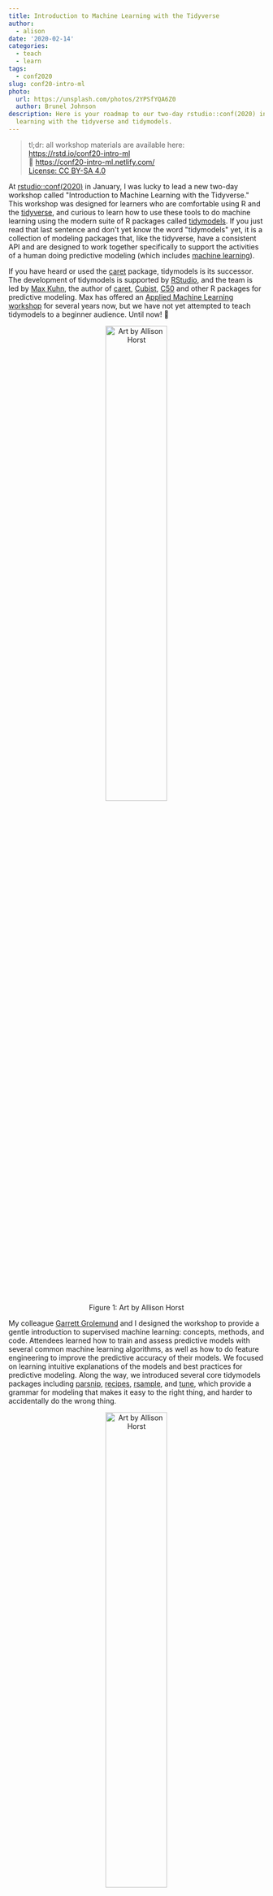 ```yaml
---
title: Introduction to Machine Learning with the Tidyverse
author:
  - alison
date: '2020-02-14'
categories:
  - teach
  - learn
tags:
  - conf2020
slug: conf20-intro-ml
photo:
  url: https://unsplash.com/photos/2YPSfYQA6Z0
  author: Brunel Johnson
description: Here is your roadmap to our two-day rstudio::conf(2020) introductory workshop on machine
  learning with the tidyverse and tidymodels.
---
```




> tl;dr: all workshop materials are available here: <br>
> <i class="fab fa-github"></i> https://rstd.io/conf20-intro-ml <br>
> 🔗 https://conf20-intro-ml.netlify.com/ <br>
> <i class="fab fa-creative-commons fa-fw"></i> [License: CC BY-SA 4.0](https://creativecommons.org/licenses/by-sa/4.0/legalcode)

At [rstudio::conf(2020)](https://rstd.io/conf) in January, I was lucky to lead a new two-day workshop called "Introduction to Machine Learning with the Tidyverse." This workshop was designed for learners who are comfortable using R and the [tidyverse](https://www.tidyverse.org/), and curious to learn how to use these tools to do machine learning using the modern suite of R packages called [tidymodels](https://github.com/tidymodels). If you just read that last sentence and don't yet know the word "tidymodels" yet, it is a collection of modeling packages that, like the tidyverse, have a consistent API and are designed to work together specifically to support the activities of a human doing predictive modeling (which includes [machine learning](https://sebastianraschka.com/Articles/2014_intro_supervised_learning.html#machine-learning-and-pattern-classification)).

If you have heard or used the [caret](https://cran.r-project.org/web/packages/caret/caret.pdf) package, tidymodels is its successor. The development of tidymodels is supported by [RStudio](https://rstudio.com/), and the team is led by [Max Kuhn](https://twitter.com/topepos), the author of [caret](https://cran.r-project.org/web/packages/caret/caret.pdf), [Cubist](https://cran.r-project.org/web/packages/Cubist/index.html), [C50](https://cran.r-project.org/web/packages/C50/C50.pdf) and other R packages for predictive modeling. Max has offered an [Applied Machine Learning workshop](https://github.com/tidymodels/aml-training) for several years now, but we have not yet attempted to teach tidymodels to a beginner audience. Until now! 🎉

<div class="figure" style="text-align: center">
<a href="https://github.com/allisonhorst/stats-illustrations" target="_blank"><img src="parsnip.png" alt="Art by Allison Horst" width="49%" /></a>
<p class="caption">Figure 1: Art by Allison Horst</p>
</div>

My colleague [Garrett Grolemund](https://twitter.com/statgarrett?lang=en) and I designed the workshop to provide a gentle introduction to supervised machine learning: concepts, methods, and code. Attendees learned how to train and assess predictive models with several common machine learning algorithms, as well as how to do feature engineering to improve the predictive accuracy of their models. We focused on learning intuitive explanations of the models and best practices for predictive modeling. Along the way, we introduced several core tidymodels packages including [parsnip][parsnip], [recipes][recipes], [rsample][rsample], and [tune][tune], which provide a grammar for modeling that makes it easy to the right thing, and harder to accidentally do the wrong thing. 

<div class="figure" style="text-align: center">
<a href="https://github.com/allisonhorst/stats-illustrations" target="_blank"><img src="recipes.png" alt="Art by Allison Horst" width="49%" /></a>
<p class="caption">Figure 2: Art by Allison Horst</p>
</div>



## Prerequisite Knowledge

Before workshops for this year's conf were announced, we framed two questions to help potential learners gauge whether this workshop was the right one for them:

---

+ Can you use mutate and purrr to transform a data frame that contains list columns?

+ Can you use the ggplot2 package to make a large variety of graphs?

If you answered "no" to either question, you can brush up on these topics by working through the online tutorials at https://rstudio.cloud/learn/primers.

---

These questions were driven by the fact that when we started developing the workshop, using tidymodels required fairly advanced [purrr](https://purrr.tidyverse.org/) skills; see an end-to-end code example from Max's Applied Machine Learning workshop at rstudio::conf(2019) [here](https://github.com/topepo/rstudio-conf-2019/blob/2aaf4c24cd90cfa91cf2cdde256d68341f21133b/Materials/Part_2_Basic_Principles.R#L137-L212). 

However, between the time we first conceived of the workshop and when we taught it, a lot of the tidymodels API had changed (for the better). In hindsight, I would reframe with these questions *(rationale in italics)*:

+ Have you used R for statistics, that is, doing hypothesis tests or another kind of inferential modeling? *Comfort with at least `lm` and hopefully more packages/functions for modeling is helpful.*

+ Can you use the [pipe operator](https://r4ds.had.co.nz/transform.html#combining-multiple-operations-with-the-pipe) to combine a sequence of functions to transform objects in R (like a data frame)? *Tidymodels code uses pipes, but tends to be more for combining functions within a single package rather than across packages.*

+ Can you work with tibbles (or data frames) that contain [list columns](https://r4ds.had.co.nz/many-models.html#list-columns-1)? *Tidymodels code generally returns tibbles, often with list columns that you need to get comfortable with.*

+ Can you use [`dplyr::select()` helper functions](https://tidyselect.r-lib.org/reference/select_helpers.html)? *This helps when composing [recipes][recipes] for feature engineering.*


## Packages

We set up [RStudio Server Pro](https://rstudio.com/products/rstudio-server-pro/) workspaces for all workshop attendees, which provided more horsepower for running some of the more computationally intensive models, and which came pre-loaded with all the workshop exercises as R Markdown files and the packages needed to do them pre-installed. For those who wished to follow along on their local machine, we provided the packages needed as [prework](https://conf20-intro-ml.netlify.com/prework/).

The code made heavy use of packages from the [tidyverse](https://tidyverse.tidyverse.org/) and [tidymodels](https://tidymodels.github.io/tidymodels/):


```r
install.packages(c("tidyverse", "tidymodels"))
```

Like the [tidyverse](https://tidyverse.tidyverse.org/), [tidymodels](https://tidymodels.github.io/tidymodels/) is a meta-package that bundles most of the building blocks we needed:


```r
library(tidymodels)
```

```
## ── Attaching packages ─────────────────────────────────────────────────────────────────────────────────── tidymodels 0.0.3 ──
```

```
## ✓ broom     0.5.3          ✓ purrr     0.3.3     
## ✓ dials     0.0.4          ✓ recipes   0.1.9     
## ✓ dplyr     0.8.4          ✓ rsample   0.0.5     
## ✓ ggplot2   3.2.1          ✓ tibble    2.1.3     
## ✓ infer     0.5.1          ✓ yardstick 0.0.4     
## ✓ parsnip   0.0.4.9000
```

```
## ── Conflicts ────────────────────────────────────────────────────────────────────────────────────── tidymodels_conflicts() ──
## x purrr::discard()    masks scales::discard()
## x dplyr::filter()     masks stats::filter()
## x dplyr::lag()        masks stats::lag()
## x ggplot2::margin()   masks dials::margin()
## x recipes::step()     masks stats::step()
## x recipes::yj_trans() masks scales::yj_trans()
```

Two tidymodels packages were not yet on CRAN at the time of the workshop. We installed the development versions of [workflows][workflows] and [tune][tune] from GitHub.


```r
# install once per machine
install.packages("remotes")
remotes::install_github(c("tidymodels/workflows",
                          "tidymodels/tune"))

# load once per work session
library(workflows)
library(tune)
```

We also used some non-tidymodels packages as well:


```r
install.packages(c("kknn", "rpart", "rpart.plot", "rattle", 
                   "AmesHousing", "ranger", "partykit", "vip"))

# and

remotes::install_github("tidymodels/modeldata")
```

## Teaching Infrastructure

+ **RStudio Server Pro:** Our [RStudio Server Pro](https://rstudio.com/products/rstudio-server-pro/) workspaces used Amazon compute optimized [`c5.large` instances](https://aws.amazon.com/ec2/instance-types/) with 2 vCPUs and 4 GiB memory for each learner.

+ **Slides:** I used the [xaringan package](https://github.com/yihui/xaringan) to build all my slides in R Markdown. The source files all live within the [`site/static/slides`](https://github.com/rstudio-conf-2020/intro-to-ml-tidy/tree/master/site/static/slides) folder of the repository. 

    + For a xaringan tutorial, you can see my rstudio::conf(2019) workshop slides [here](https://arm.rbind.io/slides/xaringan.html#1). 
    + I also highly recommend the [countdown package](https://pkg.garrickadenbuie.com/countdown/#1), which I used to create the exercise timers ⏳.

+ **Workshop website:** I used the [blogdown R package](https://bookdown.org/yihui/blogdown/) to build the [website](https://conf20-intro-ml.netlify.com), with the [Hugo academic theme](https://themes.gohugo.io/academic/) with a custom CSS designed by [Desirée De Leon](http://desiree.rbind.io/). If you want to re-use my workshop website (you'll need [GitHub](https://github.com/) and [Netlify](https://www.netlify.com/) accounts), click on *Deploy to Netlify* button at the top of my [`README`](https://github.com/rstudio-conf-2020/intro-to-ml-tidy/blob/master/README.md) 🚀

In the rest of this post, I'll walk you through the materials available through the [workshop website](https://conf20-intro-ml.netlify.com/):

<iframe src="https://conf20-intro-ml.netlify.com/" width="100%" height="400px"></iframe>

## Materials

The workshop consisted of 8 sessions. In each session, we presented slides interspersed with timed group activities and independent coding exercises. All of these links are also available on our [website](https://conf20-intro-ml.netlify.com/materials/).

<!--
| session | slides                                 | Exercises + Solutions                   | 
|---------|----------------------------------------|-----------------------------------------|
| 00      | [Welcome & Introductions][00-slides]   |                                         |
| 01      | [Predicting][01-slides]                | [Exercises][01-ex], [Solutions][01-sol] |
| 02      | [Classifying][02-slides]               | [Exercises][02-ex], [Solutions][02-sol] |
| 03      | [Sampling & Resampling][03-slides]     |                                         |
| 04      | [Ensembling][04-slides]                | [Exercises][04-ex], [Solutions][04-sol] |
| 05      | [Workflows][05-slides]                 | [Exercises][05-ex], [Solutions][05-sol] |
| 06      | [Recipes][06-slides]                   | [Exercises][06-ex], [Solutions][06-sol] |
| 07      | [Cross-validation][07-slides]          | [Exercises][07-ex], [Solutions][07-sol] |
| 08      | [Tuning][08-slides]                    | [Exercises][08-ex], [Solutions][08-sol] |
-->

<!--html_preserve--><style>html {
  font-family: -apple-system, BlinkMacSystemFont, 'Segoe UI', Roboto, Oxygen, Ubuntu, Cantarell, 'Helvetica Neue', 'Fira Sans', 'Droid Sans', Arial, sans-serif;
}

#edfynvcvkc .gt_table {
  display: table;
  border-collapse: collapse;
  margin-left: auto;
  margin-right: auto;
  color: #333333;
  font-size: 16px;
  background-color: #FFFFFF;
  width: auto;
  border-top-style: solid;
  border-top-width: 2px;
  border-top-color: #A8A8A8;
  border-bottom-style: solid;
  border-bottom-width: 2px;
  border-bottom-color: #A8A8A8;
}

#edfynvcvkc .gt_heading {
  background-color: #FFFFFF;
  border-bottom-color: #FFFFFF;
  border-left-style: hidden;
  border-left-width: 1px;
  border-left-color: #D3D3D3;
  border-right-style: hidden;
  border-right-width: 1px;
  border-right-color: #D3D3D3;
}

#edfynvcvkc .gt_title {
  color: #333333;
  font-size: 125%;
  font-weight: initial;
  padding-top: 4px;
  padding-bottom: 4px;
  border-bottom-color: #FFFFFF;
  border-bottom-width: 0;
}

#edfynvcvkc .gt_subtitle {
  color: #333333;
  font-size: 85%;
  font-weight: initial;
  padding-top: 0;
  padding-bottom: 4px;
  border-top-color: #FFFFFF;
  border-top-width: 0;
}

#edfynvcvkc .gt_bottom_border {
  border-bottom-style: solid;
  border-bottom-width: 2px;
  border-bottom-color: #D3D3D3;
}

#edfynvcvkc .gt_col_headings {
  border-top-style: solid;
  border-top-width: 2px;
  border-top-color: #D3D3D3;
  border-bottom-style: solid;
  border-bottom-width: 2px;
  border-bottom-color: #D3D3D3;
  border-left-style: none;
  border-left-width: 1px;
  border-left-color: #D3D3D3;
  border-right-style: none;
  border-right-width: 1px;
  border-right-color: #D3D3D3;
}

#edfynvcvkc .gt_col_heading {
  color: #333333;
  background-color: #FFFFFF;
  font-size: 100%;
  font-weight: normal;
  text-transform: inherit;
  vertical-align: bottom;
  padding-top: 4px;
  padding-bottom: 4px;
  padding-left: 5px;
  padding-right: 5px;
  overflow-x: hidden;
}

#edfynvcvkc .gt_column_spanner {
  color: #333333;
  background-color: #FFFFFF;
  font-size: 100%;
  font-weight: normal;
  text-transform: inherit;
  vertical-align: bottom;
  border-bottom-style: solid;
  border-bottom-width: 2px;
  border-bottom-color: #D3D3D3;
  padding-top: 4px;
  padding-bottom: 4px;
  overflow-x: hidden;
  display: inline-block;
  width: 97%;
}

#edfynvcvkc .gt_group_heading {
  padding: 8px;
  color: #333333;
  background-color: #FFFFFF;
  font-size: 100%;
  font-weight: initial;
  text-transform: inherit;
  border-top-style: solid;
  border-top-width: 2px;
  border-top-color: #D3D3D3;
  border-bottom-style: solid;
  border-bottom-width: 2px;
  border-bottom-color: #D3D3D3;
  border-left-style: none;
  border-left-width: 1px;
  border-left-color: #D3D3D3;
  border-right-style: none;
  border-right-width: 1px;
  border-right-color: #D3D3D3;
  vertical-align: middle;
}

#edfynvcvkc .gt_empty_group_heading {
  padding: 0.5px;
  color: #333333;
  background-color: #FFFFFF;
  font-size: 100%;
  font-weight: initial;
  border-top-style: solid;
  border-top-width: 2px;
  border-top-color: #D3D3D3;
  border-bottom-style: solid;
  border-bottom-width: 2px;
  border-bottom-color: #D3D3D3;
  vertical-align: middle;
}

#edfynvcvkc .gt_striped {
  background-color: rgba(128, 128, 128, 0.05);
}

#edfynvcvkc .gt_from_md > :first-child {
  margin-top: 0;
}

#edfynvcvkc .gt_from_md > :last-child {
  margin-bottom: 0;
}

#edfynvcvkc .gt_row {
  padding-top: 8px;
  padding-bottom: 8px;
  padding-left: 5px;
  padding-right: 5px;
  margin: 10px;
  border-top-style: solid;
  border-top-width: 1px;
  border-top-color: #D3D3D3;
  border-left-style: none;
  border-left-width: 1px;
  border-left-color: #D3D3D3;
  border-right-style: none;
  border-right-width: 1px;
  border-right-color: #D3D3D3;
  vertical-align: middle;
  overflow-x: hidden;
}

#edfynvcvkc .gt_stub {
  color: #333333;
  background-color: #FFFFFF;
  font-weight: initial;
  text-transform: inherit;
  border-right-style: solid;
  border-right-width: 2px;
  border-right-color: #D3D3D3;
  padding-left: 12px;
}

#edfynvcvkc .gt_summary_row {
  color: #333333;
  background-color: #FFFFFF;
  text-transform: inherit;
  padding-top: 8px;
  padding-bottom: 8px;
  padding-left: 5px;
  padding-right: 5px;
}

#edfynvcvkc .gt_first_summary_row {
  padding-top: 8px;
  padding-bottom: 8px;
  padding-left: 5px;
  padding-right: 5px;
  border-top-style: solid;
  border-top-width: 2px;
  border-top-color: #D3D3D3;
}

#edfynvcvkc .gt_grand_summary_row {
  color: #333333;
  background-color: #FFFFFF;
  text-transform: inherit;
  padding-top: 8px;
  padding-bottom: 8px;
  padding-left: 5px;
  padding-right: 5px;
}

#edfynvcvkc .gt_first_grand_summary_row {
  padding-top: 8px;
  padding-bottom: 8px;
  padding-left: 5px;
  padding-right: 5px;
  border-top-style: double;
  border-top-width: 6px;
  border-top-color: #D3D3D3;
}

#edfynvcvkc .gt_table_body {
  border-top-style: solid;
  border-top-width: 2px;
  border-top-color: #D3D3D3;
  border-bottom-style: solid;
  border-bottom-width: 2px;
  border-bottom-color: #D3D3D3;
}

#edfynvcvkc .gt_footnotes {
  color: #333333;
  background-color: #FFFFFF;
  border-bottom-style: none;
  border-bottom-width: 2px;
  border-bottom-color: #D3D3D3;
  border-left-style: none;
  border-left-width: 2px;
  border-left-color: #D3D3D3;
  border-right-style: none;
  border-right-width: 2px;
  border-right-color: #D3D3D3;
}

#edfynvcvkc .gt_footnote {
  margin: 0px;
  font-size: 90%;
  padding: 4px;
}

#edfynvcvkc .gt_sourcenotes {
  color: #333333;
  background-color: #FFFFFF;
  border-bottom-style: none;
  border-bottom-width: 2px;
  border-bottom-color: #D3D3D3;
  border-left-style: none;
  border-left-width: 2px;
  border-left-color: #D3D3D3;
  border-right-style: none;
  border-right-width: 2px;
  border-right-color: #D3D3D3;
}

#edfynvcvkc .gt_sourcenote {
  font-size: 90%;
  padding: 4px;
}

#edfynvcvkc .gt_left {
  text-align: left;
}

#edfynvcvkc .gt_center {
  text-align: center;
}

#edfynvcvkc .gt_right {
  text-align: right;
  font-variant-numeric: tabular-nums;
}

#edfynvcvkc .gt_font_normal {
  font-weight: normal;
}

#edfynvcvkc .gt_font_bold {
  font-weight: bold;
}

#edfynvcvkc .gt_font_italic {
  font-style: italic;
}

#edfynvcvkc .gt_super {
  font-size: 65%;
}

#edfynvcvkc .gt_footnote_marks {
  font-style: italic;
  font-size: 65%;
}
</style>
<div id="edfynvcvkc" style="overflow-x:auto;overflow-y:auto;width:auto;height:auto;"><table class="gt_table">
  
  <thead class="gt_col_headings">
    <tr>
      <th class="gt_col_heading gt_columns_bottom_border gt_left" rowspan="1" colspan="1">session</th>
      <th class="gt_col_heading gt_columns_bottom_border gt_left" rowspan="1" colspan="1">Slides</th>
      <th class="gt_col_heading gt_columns_bottom_border gt_center" rowspan="1" colspan="1">Materials</th>
    </tr>
  </thead>
  <tbody class="gt_table_body">
    <tr>
      <td class="gt_row gt_left"><div class='gt_from_md'><p>00</p>
</div></td>
      <td class="gt_row gt_left"><div class='gt_from_md'><p><a href='https://conf20-intro-ml.netlify.com/materials/00-welcome/'  target='_blank'>Welcome &amp; Introductions</a></p>
</div></td>
      <td class="gt_row gt_center"><div class='gt_from_md'></div></td>
    </tr>
    <tr>
      <td class="gt_row gt_left gt_striped"><div class='gt_from_md'><p>01</p>
</div></td>
      <td class="gt_row gt_left gt_striped"><div class='gt_from_md'><p><a href='https://conf20-intro-ml.netlify.com/materials/01-predicting/'  target='_blank'>Predicting</a></p>
</div></td>
      <td class="gt_row gt_center gt_striped"><div class='gt_from_md'><p><a href='https://github.com/rstudio-conf-2020/intro-to-ml-tidy/blob/master/materials/exercises/01-Prediction.Rmd'  target='_blank'>Exercises</a>, <a href='https://github.com/rstudio-conf-2020/intro-to-ml-tidy/blob/master/materials/solutions/01-Prediction.Rmd'  target='_blank'>Solutions</a></p>
</div></td>
    </tr>
    <tr>
      <td class="gt_row gt_left"><div class='gt_from_md'><p>02</p>
</div></td>
      <td class="gt_row gt_left"><div class='gt_from_md'><p><a href='https://conf20-intro-ml.netlify.com/materials/02-classifying/'  target='_blank'>Classifying</a></p>
</div></td>
      <td class="gt_row gt_center"><div class='gt_from_md'><p><a href='https://github.com/rstudio-conf-2020/intro-to-ml-tidy/blob/master/materials/exercises/02-Classification.Rmd'  target='_blank'>Exercises</a>, <a href='https://github.com/rstudio-conf-2020/intro-to-ml-tidy/blob/master/materials/solutions/02-Classification.Rmd'  target='_blank'>Solutions</a></p>
</div></td>
    </tr>
    <tr>
      <td class="gt_row gt_left gt_striped"><div class='gt_from_md'><p>03</p>
</div></td>
      <td class="gt_row gt_left gt_striped"><div class='gt_from_md'><p><a href='https://conf20-intro-ml.netlify.com/materials/03/'  target='_blank'>Sampling &amp; Resampling</a></p>
</div></td>
      <td class="gt_row gt_center gt_striped"><div class='gt_from_md'></div></td>
    </tr>
    <tr>
      <td class="gt_row gt_left"><div class='gt_from_md'><p>04</p>
</div></td>
      <td class="gt_row gt_left"><div class='gt_from_md'><p><a href='https://conf20-intro-ml.netlify.com/materials/04-ensembling/'  target='_blank'>Ensembling</a></p>
</div></td>
      <td class="gt_row gt_center"><div class='gt_from_md'><p><a href='https://github.com/rstudio-conf-2020/intro-to-ml-tidy/blob/master/materials/exercises/04-Ensembling.Rmd'  target='_blank'>Exercises</a>, <a href='https://github.com/rstudio-conf-2020/intro-to-ml-tidy/blob/master/materials/solutions/04-Ensembling.Rmd'  target='_blank'>Solutions</a></p>
</div></td>
    </tr>
    <tr>
      <td class="gt_row gt_left gt_striped"><div class='gt_from_md'><p>05</p>
</div></td>
      <td class="gt_row gt_left gt_striped"><div class='gt_from_md'><p><a href='https://conf20-intro-ml.netlify.com/materials/05-workflows/'  target='_blank'>Workflows</a></p>
</div></td>
      <td class="gt_row gt_center gt_striped"><div class='gt_from_md'><p><a href='https://github.com/rstudio-conf-2020/intro-to-ml-tidy/blob/master/materials/exercises/05-Workflows.Rmd'  target='_blank'>Exercises</a>, <a href='https://github.com/rstudio-conf-2020/intro-to-ml-tidy/blob/master/materials/solutions/05-Workflows.Rmd'  target='_blank'>Solutions</a></p>
</div></td>
    </tr>
    <tr>
      <td class="gt_row gt_left"><div class='gt_from_md'><p>06</p>
</div></td>
      <td class="gt_row gt_left"><div class='gt_from_md'><p><a href='https://conf20-intro-ml.netlify.com/materials/06-recipes/'  target='_blank'>Recipes</a></p>
</div></td>
      <td class="gt_row gt_center"><div class='gt_from_md'><p><a href='https://github.com/rstudio-conf-2020/intro-to-ml-tidy/blob/master/materials/exercises/06-Recipes.Rmd'  target='_blank'>Exercises</a>, <a href='https://github.com/rstudio-conf-2020/intro-to-ml-tidy/blob/master/materials/solutions/06-Recipes.Rmd'  target='_blank'>Solutions</a></p>
</div></td>
    </tr>
    <tr>
      <td class="gt_row gt_left gt_striped"><div class='gt_from_md'><p>07</p>
</div></td>
      <td class="gt_row gt_left gt_striped"><div class='gt_from_md'><p><a href='https://conf20-intro-ml.netlify.com/materials/07-cv/'  target='_blank'>Cross-validation</a></p>
</div></td>
      <td class="gt_row gt_center gt_striped"><div class='gt_from_md'><p><a href='https://github.com/rstudio-conf-2020/intro-to-ml-tidy/blob/master/materials/exercises/07-CV.Rmd'  target='_blank'>Exercises</a>, <a href='https://github.com/rstudio-conf-2020/intro-to-ml-tidy/blob/master/materials/solutions/07-CV.Rmd'  target='_blank'>Solutions</a></p>
</div></td>
    </tr>
    <tr>
      <td class="gt_row gt_left"><div class='gt_from_md'><p>08</p>
</div></td>
      <td class="gt_row gt_left"><div class='gt_from_md'><p><a href='https://conf20-intro-ml.netlify.com/materials/08-tune/'  target='_blank'>Tuning</a></p>
</div></td>
      <td class="gt_row gt_center"><div class='gt_from_md'><p><a href='https://github.com/rstudio-conf-2020/intro-to-ml-tidy/blob/master/materials/exercises/08-Tune.Rmd'  target='_blank'>Exercises</a>, <a href='https://github.com/rstudio-conf-2020/intro-to-ml-tidy/blob/master/materials/solutions/08-Tune.Rmd'  target='_blank'>Solutions</a></p>
</div></td>
    </tr>
  </tbody>
  
  
</table></div><!--/html_preserve-->




## Instructor Notes

We did a trial run of this workshop in December 2019 in Boston with about 20 participants, which proved one of [Greg Wilson's cardinal rules](https://teachtogether.tech/#the-rules):

> "Remember that no lesson survives first contact with learners…"

Actually, the workshop went pretty smoothly for a first run, and we received positive feedback from our attendees. But, like any good educators, Garrett and I decided that a content renovation would make the workshop **even better**. This decision was driven by a few observations:

1. We realized that the process of using a fitted model object for generating predictions was pretty new to many attendees. We needed to spend more time on this, so we beefed up our [early section on predicting][01-slides] considerably. This meant that [parsnip](https://tidymodels.github.io/parsnip/) was the first tidymodels package we introduced, which felt right! Parsnip probably should be the first tidymodels package to learn/teach to new users (previously, we had started with [rsample](https://tidymodels.github.io/rsample/)).

1. Many attendees were less familiar with resampling methods in general, and in particular with [bootstrap resampling](https://moderndive.com/8-confidence-intervals.html). Since bootstrapping is such a key concept, we pushed [cross-validation][07-slides] later and added an earlier section on [sampling and resampling][03-slides].

1. To lay out the red carpet for [ensembling][04-slides] (we worked up to bagging and random forest models), we spent some time working with and interpreting single decision trees, including a ["Guess the Animal" team activity](https://www.atarimagazines.com/v4n12/Animal.html) that helped to loosen everyone up on day 1.

1. A new, but very much welcome, kid on the tidymodels block appeared just before our workshop in December: [workflows](https://tidymodels.github.io/workflows/). For conf, we re-factored our approach to introduce workflows by bundling together formulas and parsnip model specifications *first* (via [`add_formula()`](https://tidymodels.github.io/workflows/reference/add_formula.html) and [`add_model()`](https://tidymodels.github.io/workflows/reference/add_model.html)), *then* introducing [recipes][06-slides] as a way to move beyond formulas and do feature engineering (substituting `add_formula()` with [`add_recipe()`](https://tidymodels.github.io/workflows/reference/add_recipe.html) instead).

1. To accomodate the new and improved content reorganization we envisioned, we hit a few code hiccups. Garrett and I made an executive decision to write some helper functions so that the code **just worked** and we kept the content on track. These were the earliest fitting functions we used on day 1, before transitioning to [`tune::fit_resamples()`](https://tidymodels.github.io/tune/reference/fit_resamples.html) and [`tune::tune_grid()`](https://tidymodels.github.io/tune/reference/tune_grid.html) on day 2 after introducing [cross-validation][07-slides]. 

    As an educator, this is typically something I try to avoid if possible, as my goal is to guide learners to be able to use the package APIs as designed independently. But debugging this specific error introduced too much [*"inessential weirdness"*](https://teachtogether.tech/#s:process-exercises) because:
    + we would have needed to describe things that were not really necessary to understand, and
    + these things were likely to alienate people (you can follow a discussion and reprex of one [error here](https://github.com/tidymodels/tune/issues/151)). 

    **Bottom-line:** If you are trying to follow these slides on your own,  open the accompanying exercise files for each slide deck and run the first chunk locally (look out for our helper functions named `fit_data()` and `fit_split()`). If you want to take the training wheels off and use the base tidymodels functions, you may run into similar errors, but roughly:
    
    + `fit_data()` = [`parsnip::fit()`](https://tidymodels.github.io/parsnip/reference/fit.html)
    + `fit_split()` = [`tune::last_fit()`](https://tidymodels.github.io/tune/reference/last_fit.html)

1. Finally, we re-worked most of our exercises (within R Markdown documents) to provide code templates that were either "fill-in-the-blanks" or "fix me" (i.e., replace or add arguments to already written code). On the first run, it became abundantly clear that, because tidymodels code can be verbose, we wore learners out with too much typing. In fact, we wore ourselves out typing. To reduce the typing (and cognitive) load, we tried to adopt a *no-code-chunk-left-blank* strategy so that learners did not feel like [this](https://www.youtube.com/watch?v=DUGN-12HHwQ) at the end:

<div class="figure" style="text-align: center">
<img src="long.png" alt="Video from YouTube." width="50%" />
<p class="caption">Figure 3: Video from <a href="https://www.youtube.com/watch?v=DUGN-12HHwQ">YouTube</a>.</p>
</div>


## What would I change?

In hindsight after teaching this material twice, I would try to make room for a final case study with a new dataset so that learners get a chance to create a full predictive modeling pipeline, from the initial split to the last fit. To make room for a case study, I would try to get workflows and recipes to join forces a bit earlier. One of the clearest benefits of using workflows is that you don't need to spend too much time monkeying around with the [prep](https://tidymodels.github.io/recipes/reference/prep.html), [bake](https://tidymodels.github.io/recipes/reference/bake.html), and [juice](https://tidymodels.github.io/recipes/reference/juice.html) functions from the [recipes][recipes] package, so we could shorten the bridge between presenting these two packages considerably. I also think that cross-validation and tuning could be more closely aligned timing-wise, since tuning with tidymodels is only possible with resampled data. 

## Thanks

I sincerely enjoyed developing this workshop with [Garrett](https://twitter.com/StatGarrett), getting a chance to work closely with [Max Kuhn](https://twitter.com/topepos) and [Davis Vaughan](https://twitter.com/dvaughan32) of the tidymodels team (now including the inimitable [Julia Silge](https://juliasilge.com/)!), and having the opportunity to introduce a new cohort of R and tidyverse users to [tidymodels](https://github.com/tidymodels). I hope the materials we developed are useful to learners and other educators too&mdash;if they are, [please let me know](https://twitter.com/apreshill), I'd love to hear about it.

And most of all&mdash;thanks to our Boston and San Francisco workshop participants! You all were a pleasure to model with.

Happy predictive modeling!

<img src="https://media.giphy.com/media/3ohhwKFBNijG4GJEYw/giphy.gif" style="display: block; margin: auto;" />

### Special thanks

This workshop was made possible by an ⭐ all-star ⭐ TA team- you can find out more about them on our [workshop website](https://conf20-intro-ml.netlify.com/people/).

<a href="https://conf20-intro-ml.netlify.com/people/" target="_blank"><img src="tas.png" width="100%" style="display: block; margin: auto;" /></a>

<div class="hline-top">
<i class="fas fa-binoculars"></i>&nbsp;&nbsp;&nbsp;<a href='/blog/2020/02/conf2020-workshops/'><em>Check out materials from the 18 other rstudio::conf(2020) workshops...</em></a>
</div>

[00-slides]: https://conf20-intro-ml.netlify.com/materials/00-welcome/

[01-slides]: https://conf20-intro-ml.netlify.com/materials/01-predicting/
[01-ex]: https://github.com/rstudio-conf-2020/intro-to-ml-tidy/blob/master/materials/exercises/01-Prediction.Rmd
[01-sol]: https://github.com/rstudio-conf-2020/intro-to-ml-tidy/blob/master/materials/solutions/01-Prediction.Rmd

[02-slides]: https://conf20-intro-ml.netlify.com/materials/02-classifying/
[02-ex]: https://github.com/rstudio-conf-2020/intro-to-ml-tidy/blob/master/materials/exercises/02-Classification.Rmd
[02-sol]: https://github.com/rstudio-conf-2020/intro-to-ml-tidy/blob/master/materials/solutions/02-Classification.Rmd

[03-slides]: https://conf20-intro-ml.netlify.com/materials/03/

[04-slides]: https://conf20-intro-ml.netlify.com/materials/04-ensembling/
[04-ex]: https://github.com/rstudio-conf-2020/intro-to-ml-tidy/blob/master/materials/exercises/04-Ensembling.Rmd
[04-sol]: https://github.com/rstudio-conf-2020/intro-to-ml-tidy/blob/master/materials/solutions/04-Ensembling.Rmd

[05-slides]: https://conf20-intro-ml.netlify.com/materials/05-workflows/
[05-ex]: https://github.com/rstudio-conf-2020/intro-to-ml-tidy/blob/master/materials/exercises/05-Workflows.Rmd
[05-sol]: https://github.com/rstudio-conf-2020/intro-to-ml-tidy/blob/master/materials/solutions/05-Workflows.Rmd

[06-slides]: https://conf20-intro-ml.netlify.com/materials/06-recipes/
[06-ex]: https://github.com/rstudio-conf-2020/intro-to-ml-tidy/blob/master/materials/exercises/06-Recipes.Rmd
[06-sol]: https://github.com/rstudio-conf-2020/intro-to-ml-tidy/blob/master/materials/solutions/06-Recipes.Rmd

[07-slides]: https://conf20-intro-ml.netlify.com/materials/07-cv/
[07-ex]: https://github.com/rstudio-conf-2020/intro-to-ml-tidy/blob/master/materials/exercises/07-CV.Rmd
[07-sol]: https://github.com/rstudio-conf-2020/intro-to-ml-tidy/blob/master/materials/solutions/07-CV.Rmd

[08-slides]: https://conf20-intro-ml.netlify.com/materials/08-tune/
[08-ex]: https://github.com/rstudio-conf-2020/intro-to-ml-tidy/blob/master/materials/exercises/08-Tune.Rmd
[08-sol]: https://github.com/rstudio-conf-2020/intro-to-ml-tidy/blob/master/materials/solutions/08-Tune.Rmd

[parsnip]: https://tidymodels.github.io/parsnip/
[rsample]: https://tidymodels.github.io/rsample/
[recipes]: https://tidymodels.github.io/recipes/
[yardstick]: https://tidymodels.github.io/yardstick/
[workflows]: https://tidymodels.github.io/workflows/
[tune]: https://tidymodels.github.io/tune/
